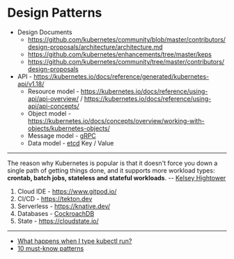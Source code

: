 # Design Patterns

* Design Documents
  * https://github.com/kubernetes/community/blob/master/contributors/design-proposals/architecture/architecture.md
  * https://github.com/kubernetes/enhancements/tree/master/keps
  * https://github.com/kubernetes/community/tree/master/contributors/design-proposals
* API - https://kubernetes.io/docs/reference/generated/kubernetes-api/v1.18/
  * Resource model - https://kubernetes.io/docs/reference/using-api/api-overview/ / https://kubernetes.io/docs/reference/using-api/api-concepts/
  * Object model - https://kubernetes.io/docs/concepts/overview/working-with-objects/kubernetes-objects/
  * Message model - [gRPC](https://grpc.io/docs/what-is-grpc/core-concepts/)
  * Data model - [etcd](https://etcd.io/) Key / Value

---

The reason why Kubernetes is popular is that it doesn't force you down a single path of getting things done, and it supports more workload types: **crontab, batch jobs, stateless and stateful workloads**. -- [Kelsey Hightower](https://www.infoq.com/podcasts/kubernetes-event-driven-architecture/)

1. Cloud IDE - https://www.gitpod.io/
2. CI/CD - https://tekton.dev
3. Serverless - https://knative.dev/
4. Databases - [CockroachDB](https://www.cockroachlabs.com/blog/kubernetes-databases/)
5. State - https://cloudstate.io/

---

* [What happens when I type kubectl run?](https://github.com/jamiehannaford/what-happens-when-k8s)
* [10 must-know patterns](https://developers.redhat.com/blog/2020/05/11/top-10-must-know-kubernetes-design-patterns/2901820597/) 

